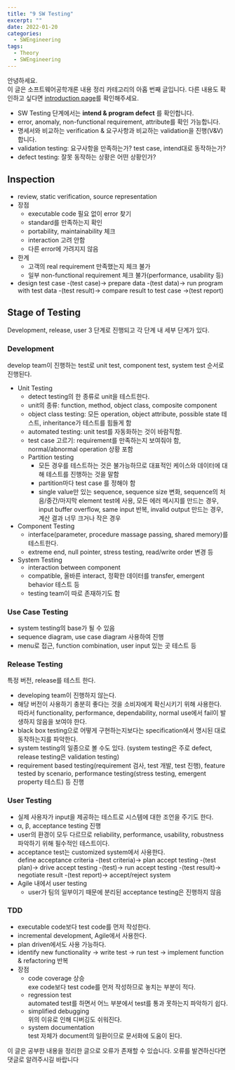 ```yaml
---
title: "9 SW Testing"
excerpt: ""
date: 2022-01-20
categories:
  - SWEngineering
tags:
  - Theory
  - SWEngineering
---
```


안녕하세요.   
이 글은 소프트웨어공학개론 내용 정리 카테고리의 아홉 번째 글입니다. 다른 내용도 확인하고 싶다면 [introduction page](https://dongwon18.github.io/swengineering/SWEngineering_start/)를 확인해주세요.

- SW Testing 단계에서는 **intend & program defect** 를 확인합니다.
- error, anomaly, non-functional requirement, attribute를 확인 가능합니다.
- 명세서와 비교하는 verification & 요구사항과 비교하는 validation을 진행(V&V)합니다.
- validation testing: 요구사항을 만족하는가? test case, intend대로 동작하는가?
- defect testing: 잘못 동작하는 상황은 어떤 상황인가?

## Inspection

- review, static verification, source representation
- 장점
    - executable code 필요 없이 error 찾기
    - standard를 만족하는지 확인
    - portability, maintainability 체크
    - interaction 고려 안함
    - 다른 error에 가려지지 않음
- 한계
    - 고객의 real requirement 만족했는지 체크 불가
    - 일부 non-functional requirement 체크 불가(performance, usability 등)
- design test case -(test case)→ prepare data -(test data)→ run program with test data -(test result)→ compare result to test case →(test report)

## Stage of Testing

Development, release, user 3 단계로 진행되고 각 단계 내 세부 단계가 있다.

### Development

develop team이 진행하는 test로 unit test, component test, system test 순서로 진행된다.

- Unit Testing
    - detect testing의 한 종류로 unit을 테스트한다.
    - unit의 종류: function, method, object class, composite component
    - object class testing: 모든 operation, object attribute, possible state 테스트, inheritance가 테스트를 힘들게 함
    - automated testing: unit test를 자동화하는 것이 바람직함.
    - test case 고르기: requirement를 만족하는지 보여줘야 함, normal/abnormal operation 상황 포함
    - Partition testing
        - 모든 경우를 테스트하는 것은 불가능하므로 대표적인 케이스와 데이터에 대해 테스트를 진행하는 것을 말함
        - partition마다 test case 를 정해야 함
        - single value만 있는 sequence, sequence size 변화, sequence의 처음/중간/마지막 element test에 사용, 모든 에러 메시지를 만드는 경우, input buffer overflow, same input 반복, invalid output 만드는 경우, 계산 결과 너무 크거나 작은 경우
- Component Testing
    - interface(parameter, procedure massage passing, shared memory)를 테스트한다.
    - extreme end, null pointer, stress testing, read/write order 변경 등
- System Testing
    - interaction between component
    - compatible, 올바른 interact, 정확한 데이터를 transfer, emergent behavior 테스트 등
    - testing team이 따로 존재하기도 함

### Use Case Testing

- system testing의 base가 될 수 있음
- sequence diagram, use case diagram 사용하여 진행
- menu로 접근, function combination, user input 있는 곳 테스트 등

### Release Testing

특정 버전, release를 테스트 한다.

- developing team이 진행하지 않는다.
- 해당 버전이 사용하기 충분히 좋다는 것을 소비자에게 확신시키기 위해 사용한다. 따라서 functionality, performance, dependability, normal use에서 fail이 발생하지 않음을 보여야 한다.
- black box testing으로 어떻게 구현하는지보다는 specification에서 명시된 대로 동작하는지를 파악한다.
- system testing의 일종으로 볼 수도 있다. (system testing은 주로 defect, release testing은 validation testing)
- requirement based testing(requirement 검사, test 개발, test 진행), feature tested by scenario, performance testing(stress testing, emergent property 테스트) 등 진행

### User Testing

- 실제 사용자가 input을 제공하는 테스트로 시스템에 대한 조언을 주기도 한다.
- α, β, acceptance testing 진행
- user의 환경이 모두 다르므로 reliability, performance, usability, robustness 파악하기 위해 필수적인 테스트이다.
- acceptance test는 customized system에서 사용한다.  
define acceptance criteria -(test criteria)→ plan accept testing -(test plan)→ drive accept testing -(test)→ run accept testing -(test result)→ negotiate result -(test report)→ accept/reject system
- Agile 내에서 user testing
    - user가 팀의 일부이기 때문에 분리된 acceptance testing은 진행하지 않음

### TDD

- executable code보다 test code를 먼저 작성한다.
- incremental development, Agile에서 사용한다.
- plan driven에서도 사용 가능하다.
- identify new functionality → write test → run test → implement function & refactoring 반복
- 장점
    - code coverage 상승  
    exe code보다 test code를 먼저 작성하므로 놓치는 부분이 적다.
    - regression test  
    automated test를 하면서 어느 부분에서 test를 통과 못하는지 파악하기 쉽다.
    - simplified debugging  
    위의 이유로 인해 디버깅도 쉬워진다.
    - system documentation  
    test 자체가 document의 일환이므로 문서화에 도움이 된다.
 
이 글은 공부한 내용을 정리한 글으로 오류가 존재할 수 있습니다. 오류를 발견하신다면 댓글로 알려주시길 바랍니다
